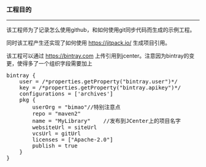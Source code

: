 ### 工程目的
---
该工程师为了记录怎么使用github，和如何使用git同步代码而生成的示例工程。

同时该工程产生还实现了如何使用 https://jitpack.io/ 生成项目引用。

该工程可以通过 https://bintray.com 上传引用到jcenter。注意因为bintray的变更，使得多了一个组织字段需要加上

<pre>
bintray {
    user = /*properties.getProperty("bintray.user")*/
    key = /*properties.getProperty("bintray.apikey")*/
    configurations = ['archives']
    pkg {
        userOrg = "bimao"//特别注意点
        repo = "maven2"
        name = "MyLibrary"    //发布到JCenter上的项目名字
        websiteUrl = siteUrl
        vcsUrl = gitUrl
        licenses = ["Apache-2.0"]
        publish = true
    }
}
</pre>

